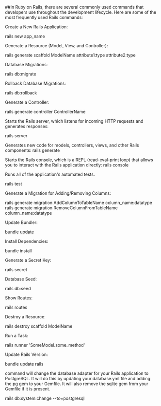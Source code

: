 ##In Ruby on Rails, there are several commonly used commands that developers use throughout the development lifecycle. 
Here are some of the most frequently used Rails commands:

Create a New Rails Application:

rails new app_name

Generate a Resource (Model, View, and Controller):

rails generate scaffold ModelName attribute1:type attribute2:type

Database Migrations:

rails db:migrate

Rollback Database Migrations:

rails db:rollback

Generate a Controller:

rails generate controller ControllerName


Starts the Rails server, which listens for incoming HTTP requests and generates responses:

rails server 

Generates new code for models, controllers, views, and other Rails components:
rails generate

Starts the Rails console, which is a REPL (read-eval-print loop) that allows you to interact with the Rails application directly:
rails console

Runs all of the application's automated tests.

rails test

Generate a Migration for Adding/Removing Columns:

rails generate migration AddColumnToTableName column_name:datatype
rails generate migration RemoveColumnFromTableName column_name:datatype

Update Bundler:

bundle update

Install Dependencies:

bundle install

Generate a Secret Key:

rails secret

Database Seed:

rails db:seed

Show Routes:

rails routes

Destroy a Resource:

rails destroy scaffold ModelName

Run a Task:

rails runner 'SomeModel.some_method'

Update Rails Version:

bundle update rails

command will change the database adapter for your Rails application to PostgreSQL. It will do this by updating your database.yml file and adding the pg gem to your Gemfile. It will also remove the sqlite gem from your Gemfile if it is present.

rails db:system:change --to=postgresql 
